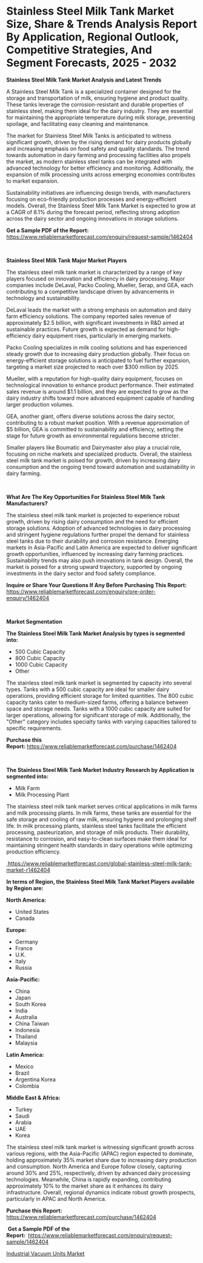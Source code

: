 <p><h1>Stainless Steel Milk Tank Market Size, Share & Trends Analysis Report By Application, Regional Outlook, Competitive Strategies, And Segment Forecasts, 2025 - 2032</h1></p><p><strong>Stainless Steel Milk Tank Market Analysis and Latest Trends</strong></p>
<p><p>A Stainless Steel Milk Tank is a specialized container designed for the storage and transportation of milk, ensuring hygiene and product quality. These tanks leverage the corrosion-resistant and durable properties of stainless steel, making them ideal for the dairy industry. They are essential for maintaining the appropriate temperature during milk storage, preventing spoilage, and facilitating easy cleaning and maintenance.</p><p>The market for Stainless Steel Milk Tanks is anticipated to witness significant growth, driven by the rising demand for dairy products globally and increasing emphasis on food safety and quality standards. The trend towards automation in dairy farming and processing facilities also propels the market, as modern stainless steel tanks can be integrated with advanced technology for better efficiency and monitoring. Additionally, the expansion of milk processing units across emerging economies contributes to market expansion.</p><p>Sustainability initiatives are influencing design trends, with manufacturers focusing on eco-friendly production processes and energy-efficient models. Overall, the Stainless Steel Milk Tank Market is expected to grow at a CAGR of 8.1% during the forecast period, reflecting strong adoption across the dairy sector and ongoing innovations in storage solutions.</p></p>
<p><strong>Get a Sample PDF of the Report:&nbsp;</strong> <a href="https://www.reliablemarketforecast.com/enquiry/request-sample/1462404?utm_campaign=1167&utm_medium=2&utm_source=Github&utm_content=ia&utm_term=18022025&utm_id=stainless-steel-milk-tank">https://www.reliablemarketforecast.com/enquiry/request-sample/1462404</a></p>
<p>&nbsp;</p>
<p><strong>Stainless Steel Milk Tank Major Market Players</strong></p>
<p><p>The stainless steel milk tank market is characterized by a range of key players focused on innovation and efficiency in dairy processing. Major companies include DeLaval, Packo Cooling, Mueller, Serap, and GEA, each contributing to a competitive landscape driven by advancements in technology and sustainability.</p><p>DeLaval leads the market with a strong emphasis on automation and dairy farm efficiency solutions. The company reported sales revenue of approximately $2.5 billion, with significant investments in R&D aimed at sustainable practices. Future growth is expected as demand for high-efficiency dairy equipment rises, particularly in emerging markets.</p><p>Packo Cooling specializes in milk cooling solutions and has experienced steady growth due to increasing dairy production globally. Their focus on energy-efficient storage solutions is anticipated to fuel further expansion, targeting a market size projected to reach over $300 million by 2025.</p><p>Mueller, with a reputation for high-quality dairy equipment, focuses on technological innovation to enhance product performance. Their estimated sales revenue is around $1.1 billion, and they are expected to grow as the dairy industry shifts toward more advanced equipment capable of handling larger production volumes.</p><p>GEA, another giant, offers diverse solutions across the dairy sector, contributing to a robust market position. With a revenue approximation of $5 billion, GEA is committed to sustainability and efficiency, setting the stage for future growth as environmental regulations become stricter.</p><p>Smaller players like Boumatic and Dairymaster also play a crucial role, focusing on niche markets and specialized products. Overall, the stainless steel milk tank market is poised for growth, driven by increasing dairy consumption and the ongoing trend toward automation and sustainability in dairy farming.</p></p>
<p>&nbsp;</p>
<p><strong>What Are The Key Opportunities For Stainless Steel Milk Tank Manufacturers?</strong></p>
<p><p>The stainless steel milk tank market is projected to experience robust growth, driven by rising dairy consumption and the need for efficient storage solutions. Adoption of advanced technologies in dairy processing and stringent hygiene regulations further propel the demand for stainless steel tanks due to their durability and corrosion resistance. Emerging markets in Asia-Pacific and Latin America are expected to deliver significant growth opportunities, influenced by increasing dairy farming practices. Sustainability trends may also push innovations in tank design. Overall, the market is poised for a strong upward trajectory, supported by ongoing investments in the dairy sector and food safety compliance.</p></p>
<p><strong>Inquire or Share Your Questions If Any Before Purchasing This Report:</strong> <a href="https://www.reliablemarketforecast.com/enquiry/pre-order-enquiry/1462404?utm_campaign=1167&utm_medium=2&utm_source=Github&utm_content=ia&utm_term=18022025&utm_id=stainless-steel-milk-tank">https://www.reliablemarketforecast.com/enquiry/pre-order-enquiry/1462404</a></p>
<p>&nbsp;</p>
<p><strong>Market Segmentation</strong></p>
<p><strong>The Stainless Steel Milk Tank Market Analysis by types is segmented into:</strong></p>
<p><ul><li>500 Cubic Capacity</li><li>800 Cubic Capacity</li><li>1000 Cubic Capacity</li><li>Other</li></ul></p>
<p><p>The stainless steel milk tank market is segmented by capacity into several types. Tanks with a 500 cubic capacity are ideal for smaller dairy operations, providing efficient storage for limited quantities. The 800 cubic capacity tanks cater to medium-sized farms, offering a balance between space and storage needs. Tanks with a 1000 cubic capacity are suited for larger operations, allowing for significant storage of milk. Additionally, the "Other" category includes specialty tanks with varying capacities tailored to specific requirements.</p></p>
<p><strong>Purchase this Report:&nbsp;</strong><a href="https://www.reliablemarketforecast.com/purchase/1462404?utm_campaign=1167&utm_medium=2&utm_source=Github&utm_content=ia&utm_term=18022025&utm_id=stainless-steel-milk-tank">https://www.reliablemarketforecast.com/purchase/1462404</a></p>
<p>&nbsp;</p>
<p><strong>The Stainless Steel Milk Tank Market Industry Research by Application is segmented into:</strong></p>
<p><ul><li>Milk Farm</li><li>Milk Processing Plant</li></ul></p>
<p><p>The stainless steel milk tank market serves critical applications in milk farms and milk processing plants. In milk farms, these tanks are essential for the safe storage and cooling of raw milk, ensuring hygiene and prolonging shelf life. In milk processing plants, stainless steel tanks facilitate the efficient processing, pasteurization, and storage of milk products. Their durability, resistance to corrosion, and easy-to-clean surfaces make them ideal for maintaining stringent health standards in dairy operations while optimizing production efficiency.</p></p>
<p><a href="https://www.reliablemarketforecast.com/global-stainless-steel-milk-tank-market-r1462404?utm_campaign=1167&utm_medium=2&utm_source=Github&utm_content=ia&utm_term=18022025&utm_id=stainless-steel-milk-tank">&nbsp;https://www.reliablemarketforecast.com/global-stainless-steel-milk-tank-market-r1462404</a></p>
<p><strong>In terms of Region, the Stainless Steel Milk Tank Market Players available by Region are:</strong></p>
<p>
    <p> <strong> North America: </strong>
        <ul>
            <li>United States</li>
            <li>Canada</li>
        </ul>
        </p> 
    <p> <strong> Europe: </strong>
        <ul>
            <li>Germany</li>
            <li>France</li>
            <li>U.K.</li>
            <li>Italy</li>
            <li>Russia</li>
        </ul>
        </p> 
    <p> <strong> Asia-Pacific: </strong>
        <ul>
            <li>China</li>
            <li>Japan</li>
            <li>South Korea</li>
            <li>India</li>
            <li>Australia</li>
            <li>China Taiwan</li>
            <li>Indonesia</li>
            <li>Thailand</li>
            <li>Malaysia</li>
        </ul>
        </p> 
    <p> <strong> Latin America: </strong>
        <ul>
            <li>Mexico</li>
            <li>Brazil</li>
            <li>Argentina Korea</li>
            <li>Colombia</li>
        </ul>
        </p> 
    <p> <strong> Middle East & Africa: </strong>
        <ul>
            <li>Turkey</li>
            <li>Saudi</li>
            <li>Arabia</li>
            <li>UAE</li>
            <li>Korea</li>
        </ul>
    </p>
    </p>
<p><p>The stainless steel milk tank market is witnessing significant growth across various regions, with the Asia-Pacific (APAC) region expected to dominate, holding approximately 35% market share due to increasing dairy production and consumption. North America and Europe follow closely, capturing around 30% and 25%, respectively, driven by advanced dairy processing technologies. Meanwhile, China is rapidly expanding, contributing approximately 10% to the market share as it enhances its dairy infrastructure. Overall, regional dynamics indicate robust growth prospects, particularly in APAC and North America.</p></p>
<p><strong>Purchase this Report: </strong><a href="https://www.reliablemarketforecast.com/purchase/1462404?utm_campaign=1167&utm_medium=2&utm_source=Github&utm_content=ia&utm_term=18022025&utm_id=stainless-steel-milk-tank">https://www.reliablemarketforecast.com/purchase/1462404</a></p>
<p>&nbsp;<strong>Get a Sample PDF of the Report:&nbsp;&nbsp;</strong><a href="https://www.reliablemarketforecast.com/enquiry/request-sample/1462404?utm_campaign=1167&utm_medium=2&utm_source=Github&utm_content=ia&utm_term=18022025&utm_id=stainless-steel-milk-tank">https://www.reliablemarketforecast.com/enquiry/request-sample/1462404</a></p>
<p><strong></strong></p>
<p><p><a href="https://github.com/mabutironaldo/Market-Research-Report-List-7/blob/main/industrial-vacuum-units-market.md?utm_campaign=1167&utm_medium=2&utm_source=Github&utm_content=ia&utm_term=18022025&utm_id=stainless-steel-milk-tank">Industrial Vacuum Units Market</a></p></p>